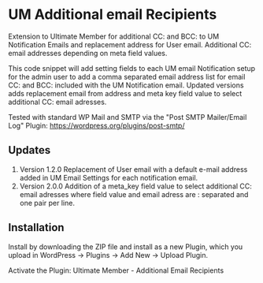 # UM Additional email Recipients
Extension to Ultimate Member for additional CC: and BCC: to UM Notification Emails and replacement address for User email. Additional CC: email addresses depending on meta field values.

This code snippet will add setting fields to each UM email Notification setup for the admin user to add a comma separated email address list for email CC: and BCC: included with the UM Notification email. Updated versions adds replacement email from address and meta key field value to select additional CC: email adresses.

Tested with standard WP Mail and SMTP via the "Post SMTP Mailer/Email Log" Plugin:
https://wordpress.org/plugins/post-smtp/

## Updates
1. Version 1.2.0 Replacement of User email with a default e-mail address added in UM Email Settings for each notification email.
2. Version 2.0.0 Addition of a meta_key field value to select additional CC: email adresses where field value and email adress are : separated and one pair per line.

## Installation
Install by downloading the ZIP file and install as a new Plugin, which you upload in WordPress -> Plugins -> Add New -> Upload Plugin.

Activate the Plugin: Ultimate Member - Additional Email Recipients
